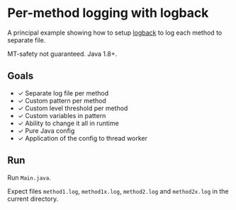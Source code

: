 # Per-method logging with logback

A principal example showing how to setup <a href="https://logback.qos.ch/manual/index.html">logback</a> to log each method to separate file.

MT-safety not guaranteed. Java 1.8+.

## Goals

- ✓ Separate log file per method
- ✓ Custom pattern per method
- ✓ Custom level threshold per method
- ✓ Custom variables in pattern
- ✓ Ability to change it all in runtime
- ✓ Pure Java config
- ✓ Application of the config to thread worker


## Run

Run `Main.java`.

Expect files `method1.log`, `method1x.log`, `method2.log` and `method2x.log` in the current directory.
